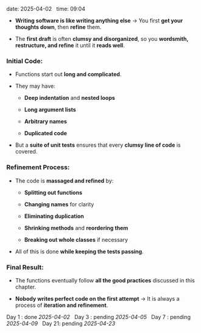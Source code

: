 
date: 2025-04-02  
time: 09:04  

- **Writing software is like writing anything else** → You first **get your thoughts down**, then **refine** them.
    
- The **first draft** is often **clumsy and disorganized**, so you **wordsmith, restructure, and refine** it until it **reads well**.
    

### **Initial Code:**

- Functions start out **long and complicated**.
    
- They may have:
    
    - **Deep indentation** and **nested loops**
        
    - **Long argument lists**
        
    - **Arbitrary names**
        
    - **Duplicated code**
        
- But a **suite of unit tests** ensures that every **clumsy line of code** is covered.
    

### **Refinement Process:**

- The code is **massaged and refined** by:
    
    - **Splitting out functions**
        
    - **Changing names** for clarity
        
    - **Eliminating duplication**
        
    - **Shrinking methods** and **reordering them**
        
    - **Breaking out whole classes** if necessary
        
- All of this is done **while keeping the tests passing**.
    

### **Final Result:**

- The functions eventually follow **all the good practices** discussed in this chapter.
    
- **Nobody writes perfect code on the first attempt** → It is always a process of **iteration and refinement**.

Day 1 : done *2025-04-02*  
Day 3 : pending *2025-04-05*  
Day 7 : pending *2025-04-09*  
Day 21: pending *2025-04-23*